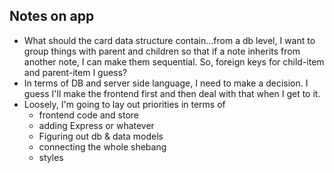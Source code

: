 ## Notes on app
- What should the card data structure contain...from a db level, I want to group things with parent and children so that
if a note inherits from another note, I can make them sequential. So, foreign keys for child-item and parent-item I guess?
- In terms of DB and server side language, I need to make a decision. I guess I'll make the frontend first and then deal with that
when I get to it.
- Loosely, I'm going to lay out priorities in terms of
  - frontend code and store
  - adding Express or whatever
  - Figuring out db & data models
  - connecting the whole shebang
  - styles 
